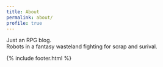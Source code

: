 ```yaml
---
title: About
permalink: about/
profile: true
---
```


Just an RPG blog.<br />Robots in a fantasy wasteland fighting for scrap and surival.

{% include footer.html %}